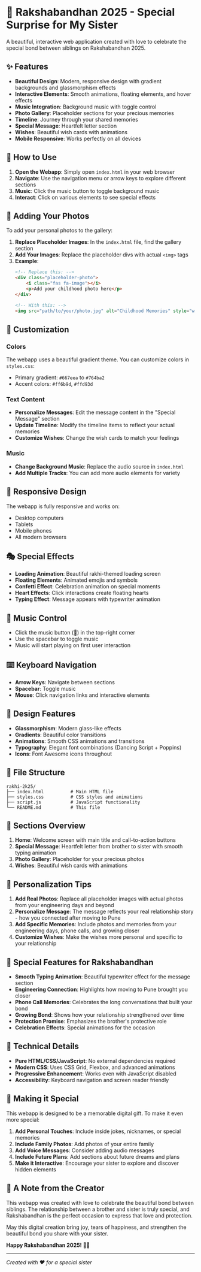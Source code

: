 # 🎀 Rakshabandhan 2025 - Special Surprise for My Sister

A beautiful, interactive web application created with love to celebrate the special bond between siblings on Rakshabandhan 2025.

## ✨ Features

- **Beautiful Design**: Modern, responsive design with gradient backgrounds and glassmorphism effects
- **Interactive Elements**: Smooth animations, floating elements, and hover effects
- **Music Integration**: Background music with toggle control
- **Photo Gallery**: Placeholder sections for your precious memories
- **Timeline**: Journey through your shared memories
- **Special Message**: Heartfelt letter section
- **Wishes**: Beautiful wish cards with animations
- **Mobile Responsive**: Works perfectly on all devices

## 🚀 How to Use

1. **Open the Webapp**: Simply open `index.html` in your web browser
2. **Navigate**: Use the navigation menu or arrow keys to explore different sections
3. **Music**: Click the music button to toggle background music
4. **Interact**: Click on various elements to see special effects

## 📸 Adding Your Photos

To add your personal photos to the gallery:

1. **Replace Placeholder Images**: In the `index.html` file, find the gallery section
2. **Add Your Images**: Replace the placeholder divs with actual `<img>` tags
3. **Example**:
   ```html
   <!-- Replace this: -->
   <div class="placeholder-photo">
       <i class="fas fa-image"></i>
       <p>Add your childhood photo here</p>
   </div>
   
   <!-- With this: -->
   <img src="path/to/your/photo.jpg" alt="Childhood Memories" style="width: 100%; height: 250px; object-fit: cover;">
   ```

## 🎨 Customization

### Colors
The webapp uses a beautiful gradient theme. You can customize colors in `styles.css`:
- Primary gradient: `#667eea` to `#764ba2`
- Accent colors: `#ff6b9d`, `#ffd93d`

### Text Content
- **Personalize Messages**: Edit the message content in the "Special Message" section
- **Update Timeline**: Modify the timeline items to reflect your actual memories
- **Customize Wishes**: Change the wish cards to match your feelings

### Music
- **Change Background Music**: Replace the audio source in `index.html`
- **Add Multiple Tracks**: You can add more audio elements for variety

## 📱 Responsive Design

The webapp is fully responsive and works on:
- Desktop computers
- Tablets
- Mobile phones
- All modern browsers

## 🎭 Special Effects

- **Loading Animation**: Beautiful rakhi-themed loading screen
- **Floating Elements**: Animated emojis and symbols
- **Confetti Effect**: Celebration animation on special moments
- **Heart Effects**: Click interactions create floating hearts
- **Typing Effect**: Message appears with typewriter animation

## 🎵 Music Control

- Click the music button (🎵) in the top-right corner
- Use the spacebar to toggle music
- Music will start playing on first user interaction

## ⌨️ Keyboard Navigation

- **Arrow Keys**: Navigate between sections
- **Spacebar**: Toggle music
- **Mouse**: Click navigation links and interactive elements

## 🎨 Design Features

- **Glassmorphism**: Modern glass-like effects
- **Gradients**: Beautiful color transitions
- **Animations**: Smooth CSS animations and transitions
- **Typography**: Elegant font combinations (Dancing Script + Poppins)
- **Icons**: Font Awesome icons throughout

## 📁 File Structure

```
rakhi-2k25/
├── index.html          # Main HTML file
├── styles.css          # CSS styles and animations
├── script.js           # JavaScript functionality
└── README.md           # This file
```

## 🎯 Sections Overview

1. **Home**: Welcome screen with main title and call-to-action buttons
2. **Special Message**: Heartfelt letter from brother to sister with smooth typing animation
3. **Photo Gallery**: Placeholder for your precious photos
4. **Wishes**: Beautiful wish cards with animations

## 💝 Personalization Tips

1. **Add Real Photos**: Replace all placeholder images with actual photos from your engineering days and beyond
2. **Personalize Message**: The message reflects your real relationship story - how you connected after moving to Pune
3. **Add Specific Memories**: Include photos and memories from your engineering days, phone calls, and growing closer
4. **Customize Wishes**: Make the wishes more personal and specific to your relationship

## 🎊 Special Features for Rakshabandhan

- **Smooth Typing Animation**: Beautiful typewriter effect for the message section
- **Engineering Connection**: Highlights how moving to Pune brought you closer
- **Phone Call Memories**: Celebrates the long conversations that built your bond
- **Growing Bond**: Shows how your relationship strengthened over time
- **Protection Promise**: Emphasizes the brother's protective role
- **Celebration Effects**: Special animations for the occasion

## 🔧 Technical Details

- **Pure HTML/CSS/JavaScript**: No external dependencies required
- **Modern CSS**: Uses CSS Grid, Flexbox, and advanced animations
- **Progressive Enhancement**: Works even with JavaScript disabled
- **Accessibility**: Keyboard navigation and screen reader friendly

## 🎉 Making it Special

This webapp is designed to be a memorable digital gift. To make it even more special:

1. **Add Personal Touches**: Include inside jokes, nicknames, or special memories
2. **Include Family Photos**: Add photos of your entire family
3. **Add Voice Messages**: Consider adding audio messages
4. **Include Future Plans**: Add sections about future dreams and plans
5. **Make it Interactive**: Encourage your sister to explore and discover hidden elements

## 💌 A Note from the Creator

This webapp was created with love to celebrate the beautiful bond between siblings. The relationship between a brother and sister is truly special, and Rakshabandhan is the perfect occasion to express that love and protection.

May this digital creation bring joy, tears of happiness, and strengthen the beautiful bond you share with your sister.

**Happy Rakshabandhan 2025! 🎀💖**

---

*Created with ❤️ for a special sister* 